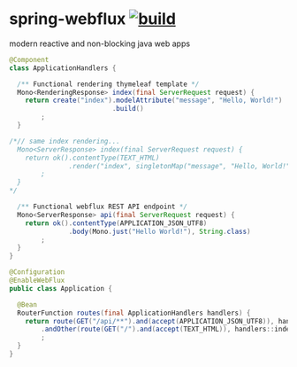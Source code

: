 # spring-webflux  [![build](https://travis-ci.org/daggerok/reactive-spring.svg?branch=master)](https://travis-ci.org/daggerok/reactive-spring)
modern reactive and non-blocking java web apps

```java
@Component
class ApplicationHandlers {

  /** Functional rendering thymeleaf template */
  Mono<RenderingResponse> index(final ServerRequest request) {
    return create("index").modelAttribute("message", "Hello, World!")
                          .build()
        ;
  }

/*// same index rendering...
  Mono<ServerResponse> index(final ServerRequest request) {
    return ok().contentType(TEXT_HTML)
               .render("index", singletonMap("message", "Hello, World!"))
        ;
  }
*/

  /** Functional webflux REST API endpoint */
  Mono<ServerResponse> api(final ServerRequest request) {
    return ok().contentType(APPLICATION_JSON_UTF8)
               .body(Mono.just("Hello World!"), String.class)
        ;
  }
}

@Configuration
@EnableWebFlux
public class Application {

  @Bean
  RouterFunction routes(final ApplicationHandlers handlers) {
    return route(GET("/api/**").and(accept(APPLICATION_JSON_UTF8)), handlers::api)
        .andOther(route(GET("/").and(accept(TEXT_HTML)), handlers::index))
        ;
  }
}
```
